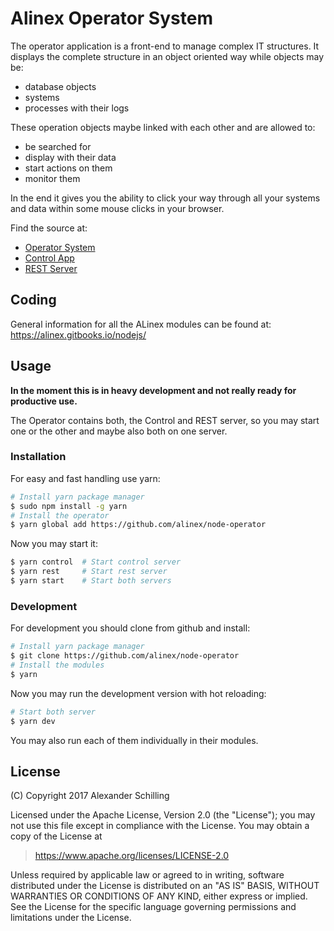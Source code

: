 # Alinex Operator System

The operator application is a front-end to manage complex IT structures. It displays
the complete structure in an object oriented way while objects may be:
- database objects
- systems
- processes with their logs

These operation objects maybe linked with each other and are allowed to:
- be searched for
- display with their data
- start actions on them
- monitor them

In the end it gives you the ability to click your way through all your systems and
data within some mouse clicks in your browser.

Find the source at:
- [Operator System](https://github.com/alinex/node-operator)
- [Control App](https://github.com/alinex/node-control)
- [REST Server](https://github.com/alinex/node-rest)



## Coding

General information for all the ALinex modules can be found at: https://alinex.gitbooks.io/nodejs/






## Usage

**In the moment this is in heavy development and not really ready for productive use.**

The Operator contains both, the Control and REST server, so you may start one or
the other and maybe also both on one server.

### Installation

For easy and fast handling use yarn:

``` bash
# Install yarn package manager
$ sudo npm install -g yarn
# Install the operator
$ yarn global add https://github.com/alinex/node-operator
```

Now you may start it:
``` bash
$ yarn control  # Start control server
$ yarn rest     # Start rest server
$ yarn start    # Start both servers
```

### Development

For development you should clone from github and install:

``` bash
# Install yarn package manager
$ git clone https://github.com/alinex/node-operator
# Install the modules
$ yarn
```

Now you may run the development version with hot reloading:

``` bash
# Start both server
$ yarn dev
```

You may also run each of them individually in their modules.

## License

(C) Copyright 2017 Alexander Schilling

Licensed under the Apache License, Version 2.0 (the "License");
you may not use this file except in compliance with the License.
You may obtain a copy of the License at

>  <https://www.apache.org/licenses/LICENSE-2.0>

Unless required by applicable law or agreed to in writing, software
distributed under the License is distributed on an "AS IS" BASIS,
WITHOUT WARRANTIES OR CONDITIONS OF ANY KIND, either express or implied.
See the License for the specific language governing permissions and
limitations under the License.
